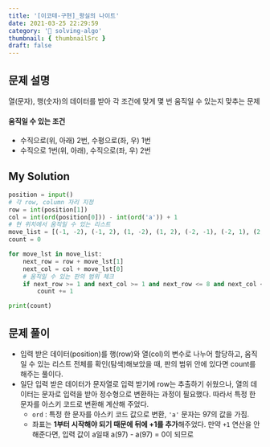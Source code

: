 ```yaml
---
title: '[이코테-구현]_왕실의 나이트'
date: 2021-03-25 22:29:59
category: '💯 solving-algo'
thumbnail: { thumbnailSrc }
draft: false
---
```


## 문제 설명

열(문자), 행(숫자)의 데이터를 받아 각 조건에 맞게 몇 번 움직일 수 있는지 맞추는 문제

#### 움직일 수 있는 조건

- 수직으로(위, 아래) 2번, 수평으로(좌, 우) 1번
- 수직으로 1번(위, 아래), 수직으로(좌, 우) 2번

## My Solution

```python
position = input()
# 각 row, column 자리 지정
row = int(position[1])
col = int(ord(position[0])) - int(ord('a')) + 1
# 현 위치에서 움직일 수 있는 리스트
move_list = [(-1, -2), (-1, 2), (1, -2), (1, 2), (-2, -1), (-2, 1), (2, -1), (2, 1)]
count = 0

for move_lst in move_list:
    next_row = row + move_lst[1]
    next_col = col + move_lst[0]
	# 움직일 수 있는 판의 범위 체크
    if next_row >= 1 and next_col >= 1 and next_row <= 8 and next_col <= 8:
        count += 1

print(count)
```

## 문제 풀이

- 입력 받은 데이터(position)를 행(row)와 열(col)의 변수로 나누어 할당하고, 움직일 수 있는 리스트 전체를 확인(탐색)해보았을 때, 판의 범위 안에 있다면 count를 해주는 풀이다.
- 일단 입력 받은 데이터가 문자열로 입력 받기에 row는 추출하기 쉬웠으나, 열의 데이터는 문자로 입력을 받아 정수형으로 변환하는 과정이 필요했다. 따라서 특정 한 문자를 아스키 코드로 변환해 계산해 주었다.
  - `ord` : 특정 한 문자를 아스키 코드 값으로 변환, `'a'` 문자는 97의 값을 가짐.
  - 좌표는 **1부터 시작해야 되기 때문에 뒤에 +1를 추가**해주었다. 만약 `+1` 연산을 안해준다면, 입력 값이 a일때 a(97) - a(97) = 0이 되므로
